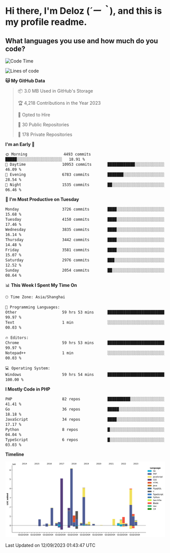 # **Hi there, I'm Deloz (*´ー｀*), and this is my profile readme.**

## **What languages you use and how much do you code?**

<!--START_SECTION:waka-->
![Code Time](http://img.shields.io/badge/Code%20Time-2%2C368%20hrs%2038%20mins-blue)

![Lines of code](https://img.shields.io/badge/From%20Hello%20World%20I%27ve%20Written-32.9%20million%20lines%20of%20code-blue)

**🐱 My GitHub Data** 

> 📦 3.0 MB Used in GitHub's Storage 
 > 
> 🏆 4,218 Contributions in the Year 2023
 > 
> 💼 Opted to Hire
 > 
> 📜 30 Public Repositories 
 > 
> 🔑 178 Private Repositories 
 > 
**I'm an Early 🐤** 

```text
🌞 Morning                4493 commits        █████░░░░░░░░░░░░░░░░░░░░   18.91 % 
🌆 Daytime                10953 commits       ████████████░░░░░░░░░░░░░   46.09 % 
🌃 Evening                6783 commits        ███████░░░░░░░░░░░░░░░░░░   28.54 % 
🌙 Night                  1535 commits        ██░░░░░░░░░░░░░░░░░░░░░░░   06.46 % 
```
📅 **I'm Most Productive on Tuesday** 

```text
Monday                   3726 commits        ████░░░░░░░░░░░░░░░░░░░░░   15.68 % 
Tuesday                  4150 commits        ████░░░░░░░░░░░░░░░░░░░░░   17.46 % 
Wednesday                3835 commits        ████░░░░░░░░░░░░░░░░░░░░░   16.14 % 
Thursday                 3442 commits        ████░░░░░░░░░░░░░░░░░░░░░   14.48 % 
Friday                   3581 commits        ████░░░░░░░░░░░░░░░░░░░░░   15.07 % 
Saturday                 2976 commits        ███░░░░░░░░░░░░░░░░░░░░░░   12.52 % 
Sunday                   2054 commits        ██░░░░░░░░░░░░░░░░░░░░░░░   08.64 % 
```


📊 **This Week I Spent My Time On** 

```text
🕑︎ Time Zone: Asia/Shanghai

💬 Programming Languages: 
Other                    59 hrs 53 mins      █████████████████████████   99.97 % 
Text                     1 min               ░░░░░░░░░░░░░░░░░░░░░░░░░   00.03 % 

🔥 Editors: 
Chrome                   59 hrs 53 mins      █████████████████████████   99.97 % 
Notepad++                1 min               ░░░░░░░░░░░░░░░░░░░░░░░░░   00.03 % 

💻 Operating System: 
Windows                  59 hrs 54 mins      █████████████████████████   100.00 % 
```

**I Mostly Code in PHP** 

```text
PHP                      82 repos            ██████████░░░░░░░░░░░░░░░   41.41 % 
Go                       36 repos            █████░░░░░░░░░░░░░░░░░░░░   18.18 % 
JavaScript               34 repos            ████░░░░░░░░░░░░░░░░░░░░░   17.17 % 
Python                   8 repos             █░░░░░░░░░░░░░░░░░░░░░░░░   04.04 % 
TypeScript               6 repos             █░░░░░░░░░░░░░░░░░░░░░░░░   03.03 % 
```



**Timeline**

![Lines of Code chart](https://raw.githubusercontent.com/deloz/deloz/main/assets/bar_graph.png)


 Last Updated on 12/09/2023 01:43:47 UTC
<!--END_SECTION:waka-->
